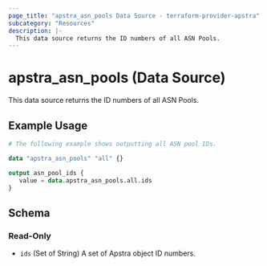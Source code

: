 ```yaml
---
page_title: "apstra_asn_pools Data Source - terraform-provider-apstra"
subcategory: "Resources"
description: |-
  This data source returns the ID numbers of all ASN Pools.
---
```


# apstra_asn_pools (Data Source)

This data source returns the ID numbers of all ASN Pools.


## Example Usage

```terraform
# The following example shows outputting all ASN pool IDs.

data "apstra_asn_pools" "all" {}

output asn_pool_ids {
   value = data.apstra_asn_pools.all.ids
}
```

<!-- schema generated by tfplugindocs -->
## Schema

### Read-Only

- `ids` (Set of String) A set of Apstra object ID numbers.
